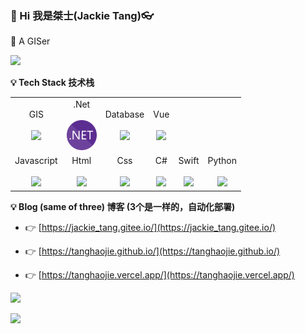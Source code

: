 ### 👋 Hi 我是桀士(Jackie Tang)👓

🎈 A GISer

![](https://visitor-badge.glitch.me/badge?page_id=tanghaojie.tanghaojie)

**💡 Tech Stack 技术栈**

<table>
  <tbody>
    <tr align="top">
      <td align="center">
        <span>GIS</span><br><br>
        <code><img height="48px" src="https://cdn.svgporn.com/logos/google-maps.svg"></code>
      </td>
      <td align="center">
        <span>.Net</span><br><br>
        <code><img height="48px" src="https://raw.githubusercontent.com/github/explore/93d8a67084f94b2a444e510199a6e7622e5b09a3/topics/dotnet/dotnet.png"></code>
      </td>
      <td align="center">
        <span>Database</span><br><br>
        <code><img height="48px" src="https://cdn.svgporn.com/logos/cakephp-icon.svg"></code>
<!--         https://raw.githubusercontent.com/github/explore/80688e429a7d4ef2fca1e82350fe8e3517d3494d/topics/sql/sql.png -->
      </td>
      <td align="center">
        <span>Vue</span><br><br>
        <code><img height="48px" src="https://cdn.svgporn.com/logos/vue.svg"></code>
<!--         https://raw.githubusercontent.com/github/explore/80688e429a7d4ef2fca1e82350fe8e3517d3494d/topics/vue/vue.png -->
      </td>
    </tr>
    <tr align="top">
        <td align="center">
          <span>Javascript</span><br><br>
          <code><img height="48px" src="https://cdn.svgporn.com/logos/javascript.svg"></code>
<!--         https://raw.githubusercontent.com/github/explore/80688e429a7d4ef2fca1e82350fe8e3517d3494d/topics/javascript/javascript.png -->
        </td>
        <td align="center">
          <span>Html</span><br><br>
          <code><img height="48px" src="https://cdn.svgporn.com/logos/html-5.svg"></code>
<!--         https://raw.githubusercontent.com/github/explore/80688e429a7d4ef2fca1e82350fe8e3517d3494d/topics/html/html.png -->
        </td>
        <td align="center">
          <span>Css</span><br><br>
          <code><img height="48px" src="https://cdn.svgporn.com/logos/css-3.svg"></code>
<!--         https://raw.githubusercontent.com/github/explore/80688e429a7d4ef2fca1e82350fe8e3517d3494d/topics/css/css.png -->
        </td>
        <td align="center">
          <span>C#</span><br><br>
          <code><img height="48px" src="https://cdn.svgporn.com/logos/c-sharp.svg"></code>
<!--         https://raw.githubusercontent.com/github/explore/80688e429a7d4ef2fca1e82350fe8e3517d3494d/topics/csharp/csharp.png -->
        </td>
        <td align="center">
          <span>Swift</span><br><br>
          <code><img height="48px" src="https://cdn.svgporn.com/logos/swift.svg"></code>
        </td>
        <td align="center">
          <span>Python</span><br><br>
          <code><img height="48px" src="https://cdn.svgporn.com/logos/python.svg"></code>
        </td>        
    </tr>

  </tbody>
</table>

**💡 Blog (same of three) 博客 (3个是一样的，自动化部署)**

- 👉 [https://jackie_tang.gitee.io/](https://jackie_tang.gitee.io/)

- 👉 [https://tanghaojie.github.io/](https://tanghaojie.github.io/)

- 👉 [https://tanghaojie.vercel.app/](https://tanghaojie.vercel.app/)

![](https://github-readme-stats.vercel.app/api?username=tanghaojie&show_icons=true&theme=bear)

<img height="150" src="https://jackie_tang.gitee.io/pic_cloud/WeChat/qrcode2_compress.png" />

<!--
**tanghaojie/tanghaojie** is a ✨ _special_ ✨ repository because its `README.md` (this file) appears on your GitHub profile.

Here are some ideas to get you started:

- 🔭 I’m currently working on ...
- 🌱 I’m currently learning ...
- 👯 I’m looking to collaborate on ...
- 🤔 I’m looking for help with ...
- 💬 Ask me about ...
- 📫 How to reach me: ...
- 😄 Pronouns: ...
- ⚡ Fun fact: ...
-->
